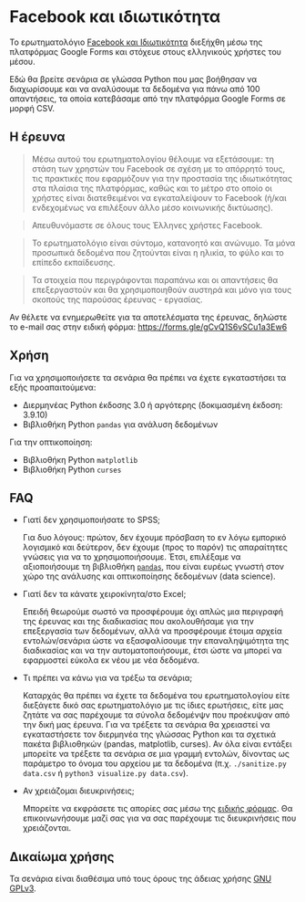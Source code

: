 Facebook και ιδιωτικότητα
=========================

Το ερωτηματολόγιο [Facebook και Ιδιωτικότητα](https://docs.google.com/forms/d/e/1FAIpQLSd_FY-OK7w_I1ih72P1EmbCGCAkMQU5d_PUTRtYBkMJW1f2HA/viewform?usp=sf_link) διεξήχθη μέσω της πλατφόρμας Google Forms και στόχευε στους ελληνικούς χρήστες του μέσου.

Εδώ θα βρείτε σενάρια σε γλώσσα Python που μας βοήθησαν να διαχωρίσουμε και να αναλύσουμε τα δεδομένα για πάνω από 100 απαντήσεις, τα οποία κατεβάσαμε από την πλατφόρμα Google Forms σε μορφή CSV.

Η έρευνα
--------
> Μέσω αυτού του ερωτηματολογίου θέλουμε να εξετάσουμε: τη στάση των χρηστών του Facebook σε σχέση με το απόρρητό τους, τις πρακτικές που εφαρμόζουν για την προστασία της ιδιωτικότητας στα πλαίσια της πλατφόρμας, καθώς και το μέτρο στο οποίο οι χρήστες είναι διατεθειμένοι να εγκαταλείψουν το Facebook (ή/και ενδεχομένως να επιλέξουν άλλο μέσο κοινωνικής δικτύωσης).

> Απευθυνόμαστε σε όλους τους Έλληνες χρήστες Facebook. 

> Το ερωτηματολόγιο είναι σύντομο, κατανοητό και ανώνυμο. Τα μόνα προσωπικά δεδομένα που ζητούνται είναι η ηλικία, το φύλο και το επίπεδο εκπαίδευσης.

> Τα στοιχεία που περιγράφονται παραπάνω και οι απαντήσεις θα επεξεργαστούν και θα χρησιμοποιηθούν αυστηρά και μόνο για τους σκοπούς της παρούσας έρευνας - εργασίας.

Αν θέλετε να ενημερωθείτε για τα αποτελέσματα της έρευνας, δηλώστε το e-mail σας στην ειδική φόρμα: <https://forms.gle/gCvQ1S6vSCu1a3Ew6>


Χρήση
-----

Για να χρησιμοποιήσετε τα σενάρια θα πρέπει να έχετε εγκαταστήσει τα εξής προαπαιτούμενα:

* Διερμηνέας Python έκδοσης 3.0 ή αργότερης (δοκιμασμένη έκδοση: 3.9.10)
* Βιβλιοθήκη Python `pandas` για ανάλυση δεδομένων

Για την οπτικοποίηση:
* Βιβλιοθήκη Python `matplotlib`
* Βιβλιοθήκη Python `curses`

FAQ
---

* Γιατί δεν χρησιμοποιήσατε το SPSS;

  Για δυο λόγους: πρώτον, δεν έχουμε πρόσβαση το εν λόγω εμπορικό λογισμικό και δεύτερον, δεν έχουμε (προς το παρόν) τις απαραίτητες γνώσεις για να το χρησιμοποιήσουμε. Έτσι, επιλέξαμε να αξιοποιήσουμε τη βιβλιοθήκη [`pandas`](https://pandas.pydata.org/), που είναι ευρέως γνωστή στον χώρο της ανάλυσης και οπτικοποίησης δεδομένων (data science).

* Γιατί δεν τα κάνατε χειροκίνητα/στο Excel;

  Επειδή θεωρούμε σωστό να προσφέρουμε όχι απλώς μια περιγραφή της έρευνας και της διαδικασίας που ακολουθήσαμε για την επεξεργασία των δεδομένων, αλλά να προσφέρουμε έτοιμα αρχεία εντολών/σενάρια ώστε να εξασφαλίσουμε την επαναληψιμότητα της διαδικασίας και να την αυτοματοποιήσουμε, έτσι ώστε να μπορεί να εφαρμοστεί εύκολα εκ νέου με νέα δεδομένα.

* Τι πρέπει να κάνω για να τρέξω τα σενάρια;

  Καταρχάς θα πρέπει να έχετε τα δεδομένα του ερωτηματολογίου είτε διεξάγετε δικό σας ερωτηματολόγιο με τις ίδιες ερωτήσεις, είτε μας ζητάτε να σας παρέχουμε τα σύνολα δεδομένψν που προέκυψαν από την δική μας έρευνα. Για να τρέξετε τα σενάρια θα χρειαστεί να εγκαταστήσετε τον διερμηνέα της γλώσσας Python και τα σχετικά πακέτα βιβλιοθηκών (pandas, matplotlib, curses). Αν όλα είναι εντάξει μπορείτε να τρέξετε τα σενάρια σε μια γραμμή εντολών, δίνοντας ως παράμετρο το όνομα του αρχείου με τα δεδομένα (π.χ. `./sanitize.py data.csv` ή `python3 visualize.py data.csv`).

* Αν χρειάζομαι διευκρινήσεις;

  Μπορείτε να εκφράσετε τις απορίες σας μέσω της [ειδικής φόρμας](https://forms.gle/86eZaH7fzRiUEvd89). Θα επικοινωνήσουμε μαζί σας για να σας παρέχουμε τις διευκρινήσεις που χρειάζονται.

Δικαίωμα χρήσης
---------------

Τα σενάρια είναι διαθέσιμα υπό τους όρους της άδειας χρήσης [GNU GPLv3](LICENSE).
